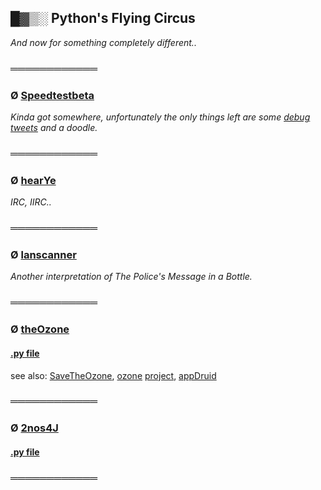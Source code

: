 ## █▓▒░ Python's Flying Circus

_And now for something completely different.._

### ════════════

### Ø [Speedtestbeta](https://github.com/KayserSoze42/extend.io/tree/main/src/neveroddoreven/lanscanner/Speedtestbeta.py)

_Kinda got somewhere, unfortunately the only things left are some [debug tweets](https://twitter.com/SpeedtestL) and a doodle._

### ════════════

### Ø [hearYe](https://github.com/KayserSoze42/extend.io/tree/main/src/neveroddoreven/lanscanner/hearYe.py)

_IRC, IIRC.._

### ════════════

### Ø [lanscanner](https://github.com/KayserSoze42/extend.io/tree/main/src/neveroddoreven/lanscanner/lanscanner.py)

_Another interpretation of The Police's Message in a Bottle._

### ════════════

### Ø [theOzone](https://github.com/KayserSoze42/extend.io/tree/main/src/neveroddoreven/theOzone)

#### [.py file](https://github.com/KayserSoze42/extend.io/blob/main/src/neveroddoreven/theOzone/theOzone.py)

see also: [SaveTheOzone](https://github.com/KayserSoze42/SaveTheOzone), [ozone](https://www.plaintech.ink/ozone) [project](https://github.com/KayserSoze42/ozone), [appDruid](https://github.com/KayserSoze42/extend.io/tree/main/src/appDruid)

### ════════════

### Ø [2nos4J](https://github.com/KayserSoze42/extend.io/tree/main/src/neveroddoreven/nosJ)

#### [.py file](https://github.com/KayserSoze42/extend.io/tree/main/src/neveroddoreven/nosJ/2nos4J.py)

### ════════════
